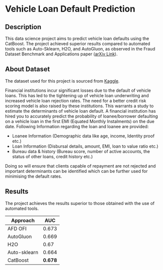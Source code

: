 # Vehicle Loan Default Prediction


## Description
This data science project aims to predict vehicle loan defaults using the CatBoost. The project achieved superior results compared to automated tools such as Auto-Sklearn, H2O, and AutoGluon, as observed in the Fraud Dataset Benchmark and Applications paper ([arXiv Link](https://arxiv.org/abs/2208.14417)).

## About Dataset

The dataset used for this project is sourced from [Kaggle](https://www.kaggle.com/datasets/avikpaul4u/vehicle-loan-default-prediction).


Financial institutions incur significant losses due to the default of vehicle loans. This has led to the tightening up of vehicle loan underwriting and increased vehicle loan rejection rates. The need for a better credit risk scoring model is also raised by these institutions. This warrants a study to estimate the determinants of vehicle loan default.
A financial institution has hired you to accurately predict the probability of loanee/borrower defaulting on a vehicle loan in the first EMI (Equated Monthly Instalments) on the due date. Following Information regarding the loan and loanee are provided:

- Loanee Information (Demographic data like age, income, Identity proof etc.)
- Loan Information (Disbursal details, amount, EMI, loan to value ratio etc.)
- Bureau data & history (Bureau score, number of active accounts, the status of other loans, credit history etc.)

Doing so will ensure that clients capable of repayment are not rejected and important determinants can be identified which can be further used for minimising the default rates.

## Results

The project achieves the results superior to those obtained with the use of automated tools.

| Approach    | AUC |
|-------------|-----|
|AFD OFI      | 0.673|
|AutoGluon    | 0.669|
|H2O          | 0.67|
|Auto-sklearn | 0.664|
|CatBoost     | **0.678**|
